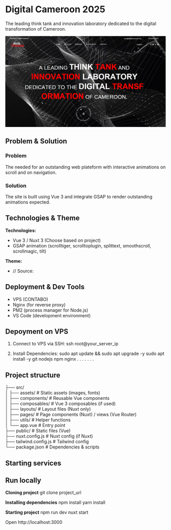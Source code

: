 # Digital Cameroon 2025 
The leading think tank and innovation laboratory dedicated to the digital transformation of Cameroon.

![Digital Cameroon Website](<screenshots/digitalcameroon.org.png>)

## Problem & Solution

### Problem
The needed for an outstanding web plateform with interactive animations on scroll and on navigation.

### Solution
The site is built using Vue 3 and integrate GSAP to render outstanding animations expected.

## Technologies & Theme

  **Technologies:**
  - Vue 3 / Nuxt 3 (Choose based on project) <br>
  - GSAP animation (scrolltiger, scrolltoplugin, splittext, smoothscroll, scrollmagic, tilt)  <br>
  
  **Theme:**
  - //
  Source: 

## Deployment & Dev Tools
  - VPS (CONTABO)
  - Nginx (for reverse proxy)
  - PM2 (process manager for Node.js)
  - VS Code (development environment)

## Depoyment on VPS

1. Connect to VPS via SSH:
   ssh root@your_server_ip
   
2. Install Dependencies:
  sudo apt update && sudo apt upgrade -y
  sudo apt install -y git nodejs npm nginx
.
.
.
.
.
.
.
## Project structure
├── src/  
│   ├── assets/          # Static assets (images, fonts)  
│   ├── components/      # Reusable Vue components  
│   ├── composables/     # Vue 3 composables (if used)  
│   ├── layouts/         # Layout files (Nuxt only)  
│   ├── pages/           # Page components (Nuxt) / views (Vue Router)    
│   ├── utils/           # Helper functions  
│   └── app.vue          # Entry point  
├── public/              # Static files (Vue)  
├── nuxt.config.js       # Nuxt config (if Nuxt)  
├── tailwind.config.js   # Tailwind config  
└── package.json         # Dependencies & scripts  


## Starting services

## Run locally

**Cloning project**
git clone project_url

**Installing dependencies**
npm install 
yarn install

**Starting project**
npm run dev
nuxt start

Open http://localhost:3000






















